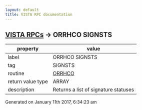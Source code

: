 ```yaml
---
layout: default
title: VISTA RPC documentation
---
```




## [VISTA RPCs](TableOfContent.md) &#8594; ORRHCO SIGNSTS 

 property | value 
--- | --- 
 label | ORRHCO SIGNSTS
 tag | SIGNSTS
 routine | [ORRHCO](http://code.osehra.org/dox/Routine_ORRHCO_source.html)
 return value type | ARRAY
 description | Returns a list of signature statuses




Generated on January 11th 2017, 6:34:23 am